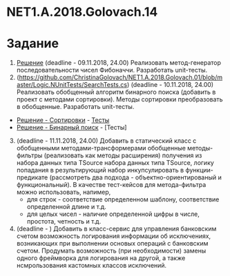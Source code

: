 # NET1.A.2018.Golovach.14

# Задание

1. [Решение](https://github.com/ChristinaGolovach/NET1.A.2018.Golovach.14/blob/master/FibonacciLogic/FibonacciNumbers.cs) (deadline - 09.11.2018, 24.00) Реализовать метод-генератор последовательности чисел Фибоначчи. Разработать unit-тесты.
2. (https://github.com/ChristinaGolovach/NET1.A.2018.Golovach.01/blob/master/Logic.NUnitTests/SearchTests.cs)
(deadline - 10.11.2018, 24.00) Реализовать обобщенный алгоритм бинарного поиска (добавить в проект с методами сортировки). Методы сортировки преобразовать в обобщенные. Разработать unit-тесты.
* [Решение - Сортировки](https://github.com/ChristinaGolovach/NET1.A.2018.Golovach.01/blob/master/Logic/Search.cs) - [Тесты](https://github.com/ChristinaGolovach/NET1.A.2018.Golovach.01/blob/master/Logic.NUnitTests/SortingTests.cs)
* [Решение - Бинарный поиск](https://github.com/ChristinaGolovach/NET1.A.2018.Golovach.01/blob/master/Logic/Search.cs) - [Тесты]
3. (deadline - 11.11.2018, 24.00) Добавить в статический класс с обобщенными методами-трансформерами обобщенные методы-фильтры (реализовать как методы расширения) получения из набора данных типа TSource набора данных типа TSource, логику попадания в результирующий набор инкупсулировать в функции-предикате (рассмотреть два подхода - объектно-ориентированый и функциональный). В качестве тест-кейсов для метода-фильтра можно использовать, напимер,
    * для строк - соответствие определенном шаблону, соответствие определенной длине и т.д.
    * для целых чисел - наличие определенной цифры в числе, простота, четность и т.д.
4. (deadline - ) Добавить в класс-сервис для управления банковским счетом возможность логирования информации об исключениях, возникающих при выполнении основых операций с банковским счетом. Продумать возможность (при необходимости) замены одного фреймворка для логирования на другой, а также нсмрользования кастомных классов исключений.
